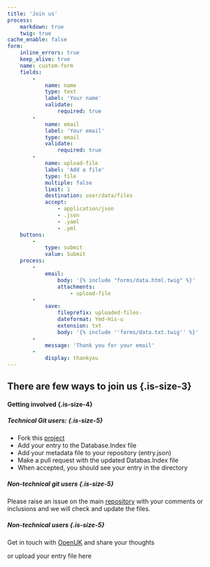 ```yaml
---
title: 'Join us'
process:
    markdown: true
    twig: true
cache_enable: false
form:
    inline_errors: true
    keep_alive: true
    name: custom-form
    fields:
        -
            name: name
            type: text
            label: 'Your name'
            validate:
                required: true
        -
            name: email
            label: 'Your email'
            type: email
            validate:
                required: true
        -
            name: upload-file
            label: 'Add a file'
            type: file
            multiple: false
            limit: 1
            destination: user/data/files
            accept:
                - application/json
                - .json
                - .yaml
                - .yml
    buttons:
        -
            type: submit
            value: Submit
    process:
        -
            email:
                body: '{% include "forms/data.html.twig" %}'
                attachments:
                    - upload-file
        -
            save:
                fileprefix: uploaded-files-
                dateformat: Ymd-His-u
                extension: txt
                body: '{% include ''forms/data.txt.twig'' %}'
        -
            message: 'Thank you for your email'
        -
            display: thankyou
---
```


## There are few ways to join us {.is-size-3}

#### Getting involved {.is-size-4}

##### Technical Git users: {.is-size-5}

- Fork this [project](https://github.com/OpenUK/publiccode.directory)
- Add your entry to the Database.Index file
- Add your metadata file to your repository (entry.json)
- Make a pull request with the updated Databas.Index file
- When accepted, you should see your entry in the directory

##### Non-technical git users {.is-size-5}

Please raise an issue on the main [repository](https://github.com/OpenUK/publiccode.directory/issues) with your comments or inclusions and we will check and update the files.

##### Non-technical users {.is-size-5}

Get in touch with [OpenUK](https://openuk.uk) and share your thoughts

or upload your entry file here
